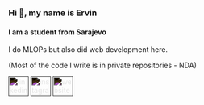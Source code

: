 ### Hi 👋, my name is Ervin
#### I am a student from Sarajevo

I do MLOPs but also did web development here. 

(Most of the code I write is in private repositories - NDA)


[<img src='https://cdn.jsdelivr.net/npm/simple-icons@3.0.1/icons/linkedin.svg' alt='linkedin' height='40' style='filter: invert(100%);'>](https://www.linkedin.com/in/ervin-macic/)  [<img src='https://cdn.jsdelivr.net/npm/simple-icons@3.0.1/icons/instagram.svg' alt='instagram' height='40' style='filter: invert(100%);'>](https://www.instagram.com/ervin.macic/)  [<img src='https://cdn.jsdelivr.net/npm/simple-icons@3.0.1/icons/icloud.svg' alt='website' height='40' style='filter: invert(100%);'>](https://frequentervin.github.io/index.html)  

 


